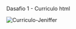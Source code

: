 Dasafio 1 - Curriculo html

![Curriculo-Jeniffer](https://user-images.githubusercontent.com/86030463/208245739-cdc85bb9-4175-41d3-b73b-b7bbf9b4282f.png)
